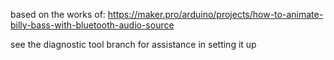 based on the works of: https://maker.pro/arduino/projects/how-to-animate-billy-bass-with-bluetooth-audio-source


see the diagnostic tool branch for assistance in setting it up
